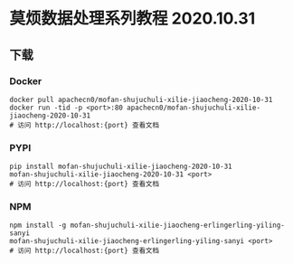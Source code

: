 # 莫烦数据处理系列教程 2020.10.31

## 下载

### Docker

```
docker pull apachecn0/mofan-shujuchuli-xilie-jiaocheng-2020-10-31
docker run -tid -p <port>:80 apachecn0/mofan-shujuchuli-xilie-jiaocheng-2020-10-31
# 访问 http://localhost:{port} 查看文档
```

### PYPI

```
pip install mofan-shujuchuli-xilie-jiaocheng-2020-10-31
mofan-shujuchuli-xilie-jiaocheng-2020-10-31 <port>
# 访问 http://localhost:{port} 查看文档
```

### NPM

```
npm install -g mofan-shujuchuli-xilie-jiaocheng-erlingerling-yiling-sanyi
mofan-shujuchuli-xilie-jiaocheng-erlingerling-yiling-sanyi <port>
# 访问 http://localhost:{port} 查看文档
```